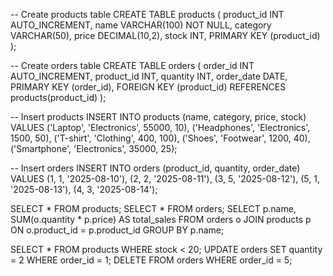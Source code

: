 -- Create products table
CREATE TABLE products (
  product_id INT AUTO_INCREMENT,
  name VARCHAR(100) NOT NULL,
  category VARCHAR(50),
  price DECIMAL(10,2),
  stock INT,
  PRIMARY KEY (product_id)
);

-- Create orders table
CREATE TABLE orders (
  order_id INT AUTO_INCREMENT,
  product_id INT,
  quantity INT,
  order_date DATE,
  PRIMARY KEY (order_id),
  FOREIGN KEY (product_id) REFERENCES products(product_id)
);

-- Insert products
INSERT INTO products (name, category, price, stock)
VALUES
('Laptop', 'Electronics', 55000, 10),
('Headphones', 'Electronics', 1500, 50),
('T-shirt', 'Clothing', 400, 100),
('Shoes', 'Footwear', 1200, 40),
('Smartphone', 'Electronics', 35000, 25);

-- Insert orders
INSERT INTO orders (product_id, quantity, order_date)
VALUES
(1, 1, '2025-08-10'),
(2, 2, '2025-08-11'),
(3, 5, '2025-08-12'),
(5, 1, '2025-08-13'),
(4, 3, '2025-08-14');

SELECT * FROM products;
SELECT * FROM orders;
SELECT p.name, SUM(o.quantity * p.price) AS total_sales
FROM orders o
JOIN products p ON o.product_id = p.product_id
GROUP BY p.name;

SELECT * FROM products
WHERE stock < 20;
UPDATE orders
SET quantity = 2
WHERE order_id = 1;
DELETE FROM orders
WHERE order_id = 5;


